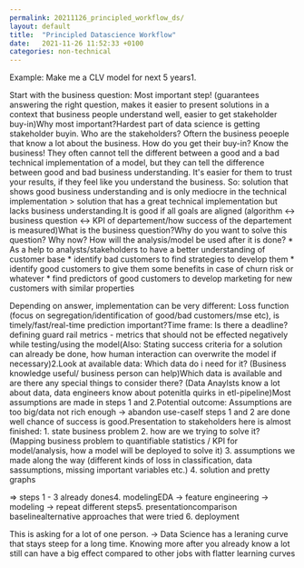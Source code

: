 ```yaml
---
permalink: 20211126_principled_workflow_ds/
layout: default
title:  "Principled Datascience Workflow"
date:   2021-11-26 11:52:33 +0100
categories: non-technical
---
```

Example: Make me a CLV model for next 5 years1.

Start with the business question: Most important step! (guarantees answering the right question, makes it easier to present solutions in a context that business people understand well, easier to get stakeholder buy-in)Why most important?Hardest part of data science is getting stakeholder buyin. Who are the stakeholders? Oftern the business peoeple that know a lot about the business. How do you get their buy-in? Know the business! They often cannot tell the different between a good and a bad technical implementation of a model, but they can tell the difference between good and bad business understanding. It's easier for them to trust your results, if they feel like you understand the business. So: solution that shows good business understanding and is only mediocre in the technical implementation > solution that has a great technical implementation but lacks business understanding.It is good if all goals are aligned (algorithm <-> business question <-> KPI of departement/how success of the departement is measured)What is the business question?Why do you want to solve this question? Why now? How will the analysis/model be used after it is done? 
	* As a help to analysts/stakeholders to have a better understanding of customer base
	* identify bad customers to find strategies to develop them
	* identify good customers to give them some benefits in case of churn risk or whatever
	* find predictors of good customers to develop marketing for new customers with similar properties

Depending on answer, implementation can be very different: Loss function (focus on segregation/identification of good/bad customers/mse etc), is timely/fast/real-time prediction important?Time frame: Is there a deadline?defining guard rail metrics - metrics that should not be effected negatively while testing/using the model(Also: Stating success criteria for a solution can already be done, how human interaction can overwrite the model if necessary)2.Look at available data: Which data do i need for it? (Business knowledge useful/ business person can help)Which data is available and are there any special things to consider there? (Data Anaylsts know a lot about data, data engineers know about potenitla quirks in etl-pipeline)Most assumptions are made in steps 1 and 2.Potential outcome: Assumptions are too big/data not rich enough -> abandon use-caseIf steps 1 and 2 are done well chance of success is good.Presentation to stakeholders here is almost finished:
	1. state business problem
	2. how are we trying to solve it? (Mapping business problem to quantifiable statistics / KPI for model/analysis, how a model will be deployed to solve it)
	3. assumptions we made along the way (different kinds of loss in classification, data sassumptions, missing important variables etc.)
	4. solution and pretty graphs

=> steps 1 - 3 already dones4. modelingEDA -> feature engineering -> modeling -> repeat different steps5. presentationcomparison baselinealternative approaches that were tried
6. deployment


This is asking for a lot of one person. -> Data Science has a leraning curve that stays steep for a long time. Knowing more after you already know a lot still can have a big effect compared to other jobs with flatter learning curves
